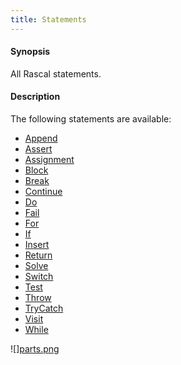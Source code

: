 ```yaml
---
title: Statements
---
```


#### Synopsis

All Rascal statements.

#### Description

The following statements are available:
* [Append](../../Rascal/Statements/Append/index.md)
* [Assert](../../Rascal/Statements/Assert/index.md)
* [Assignment](../../Rascal/Statements/Assignment/index.md)
* [Block](../../Rascal/Statements/Block/index.md)
* [Break](../../Rascal/Statements/Break/index.md)
* [Continue](../../Rascal/Statements/Continue/index.md)
* [Do](../../Rascal/Statements/Do/index.md)
* [Fail](../../Rascal/Statements/Fail/index.md)
* [For](../../Rascal/Statements/For/index.md)
* [If](../../Rascal/Statements/If/index.md)
* [Insert](../../Rascal/Statements/Insert/index.md)
* [Return](../../Rascal/Statements/Return/index.md)
* [Solve](../../Rascal/Statements/Solve/index.md)
* [Switch](../../Rascal/Statements/Switch/index.md)
* [Test](../../Rascal/Statements/Test/index.md)
* [Throw](../../Rascal/Statements/Throw/index.md)
* [TryCatch](../../Rascal/Statements/TryCatch/index.md)
* [Visit](../../Rascal/Statements/Visit/index.md)
* [While](../../Rascal/Statements/While/index.md)


![][parts.png](/assets/Rascal/Statements/statement-parts.png)



